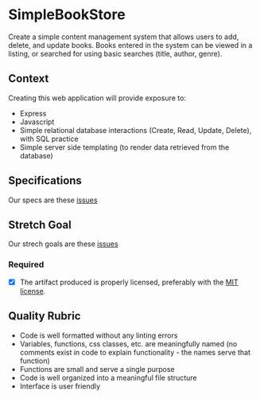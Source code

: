 # SimpleBookStore

Create a simple content management system that allows users to add, delete, and update books. Books entered in the system can be viewed in a listing, or searched for using basic searches (title, author, genre). 

## Context

Creating this web application will provide exposure to:
- Express
- Javascript
- Simple relational database interactions (Create, Read, Update, Delete), with SQL practice
- Simple server side templating (to render data retrieved from the database)


## Specifications
Our specs are these
[issues](https://github.com/Compsight/SimpBukSto/issues?utf8=%E2%9C%93&q=milestone%3ASpec%20)

## Stretch Goal
Our strech goals are these
[issues](https://github.com/Compsight/SimpBukSto/issues?q=milestone%3AStrech)

### Required
- [x] The artifact produced is properly licensed, preferably with the [MIT license](https://opensource.org/licenses/MIT).

## Quality Rubric
- Code is well formatted without any linting errors
- Variables, functions, css classes, etc. are meaningfully named (no comments exist in code to explain functionality - the names serve that function)
- Functions are small and serve a single purpose
- Code is well organized into a meaningful file structure
- Interface is user friendly
